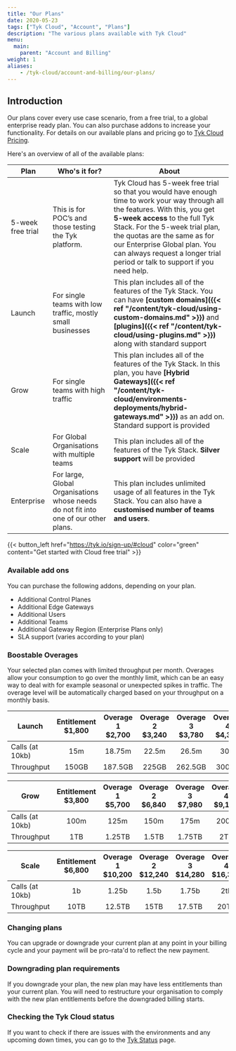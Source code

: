 ```yaml
---
title: "Our Plans"
date: 2020-05-23
tags: ["Tyk Cloud", "Account", "Plans"]
description: "The various plans available with Tyk Cloud"
menu:
  main:
    parent: "Account and Billing"
weight: 1
aliases:
    - /tyk-cloud/account-and-billing/our-plans/
---
```



## Introduction

Our plans cover every use case scenario, from a free trial, to a global enterprise ready plan. You can also purchase addons to increase your functionality. For details on our available plans and pricing go to [Tyk Cloud Pricing](https://tyk.io/price-comparison/).

Here's an overview of all of the available plans:

| **Plan**          | **Who's it for?**                                                                   | **About**                                                                                                                                                                                                                                                                                                                                          |
|-------------------|-------------------------------------------------------------------------------------|----------------------------------------------------------------------------------------------------------------------------------------------------------------------------------------------------------------------------------------------------------------------------------------------------------------------------------------------------|
| 5-week free trial | This is for POC’s and those testing the Tyk platform.                               | Tyk Cloud has 5-week free trial so that you would have enough time to work your way through all the features. With this, you get **5-week access** to the full Tyk Stack. For the 5-week trial plan, the quotas are the same as for our Enterprise Global plan. You can always request a longer trial period or talk to support if you need help. |
| Launch            | For single teams with low traffic, mostly small businesses                          | This plan includes all of the features of the Tyk Stack. You can have **[custom domains]({{< ref "/content/tyk-cloud/using-custom-domains.md" >}})** and **[plugins]({{< ref "/content/tyk-cloud/using-plugins.md" >}})** along with standard support                                                                                                                                                                                                                    |
| Grow              | For single teams with high traffic                                                  | This plan includes all of the features of the Tyk Stack. In this plan, you have **[Hybrid Gateways]({{< ref "/content/tyk-cloud/environments-deployments/hybrid-gateways.md" >}})** as an add on. Standard support is provided                                                                                                                                                                                                   |
| Scale             | For Global Organisations with multiple teams                                        | This plan includes all of the features of the Tyk Stack. **Silver support** will be provided                                                                                                                                                                                                                                                        |
| Enterprise        | For large, Global Organisations whose needs do not fit into one of our other plans. | This plan includes unlimited usage of all features in the Tyk Stack. You can also have a **customised number of teams and users**.                                                                                                                                                                                                                  |

{{< button_left href="https://tyk.io/sign-up/#cloud" color="green" content="Get started with Cloud free trial" >}}

### Available add ons

You can purchase the following addons, depending on your plan.

* Additional Control Planes
* Additional Edge Gateways
* Additional Users
* Additional Teams
* Additional Gateway Region (Enterprise Plans only)
* SLA support (varies according to your plan)

### Boostable Overages

Your selected plan comes with limited throughput per month. Overages allow your consumption to go over the monthly limit, which can be an easy way to deal with for example seasonal or unexpected spikes in traffic. The overage level will be automatically charged based on your throughput on a monthly basis.

| Launch          | Entitlement $1,800 | Overage 1 $2,700 | Overage 2 $3,240 | Overage 3 $3,780 | Overage 4 $4,320 |
|-----------------|:------------------:|:----------------:|:----------------:|:----------------:|:----------------:|
| Calls (at 10kb) |         15m        |      18.75m      |       22.5m      |       26.5m      |        30m       |
| Throughput      |        150GB       |      187.5GB     |       225GB      |      262.5GB     |       300GB      |



| Grow            | Entitlement $3,800 | Overage 1 $5,700 | Overage 2 $6,840 | Overage 3 $7,980 | Overage 4 $9,120 |
|-----------------|:------------------:|:----------------:|:----------------:|:----------------:|:----------------:|
| Calls (at 10kb) |        100m        |       125m       |       150m       |       175m       |       200m       |
| Throughput      |         1TB        |      1.25TB      |       1.5TB      |      1.75TB      |        2TB       |


| Scale           | Entitlement $6,800 | Overage 1 $10,200 | Overage 2 $12,240 | Overage 3 $14,280 | Overage 4 $16,320 |
|-----------------|:------------------:|:-----------------:|:-----------------:|:-----------------:|:-----------------:|
| Calls (at 10kb) |         1b         |       1.25b       |        1.5b       |       1.75b       |        2tb        |
| Throughput      |        10TB        |       12.5TB      |        15TB       |       17.5TB      |        20TB       |

### Changing plans

You can upgrade or downgrade your current plan at any point in your billing cycle and your payment will be pro-rata'd to reflect the new payment.

### Downgrading plan requirements

If you downgrade your plan, the new plan may have less entitlements than your current plan. You will need to restructure your organisation to comply with the new plan entitlements before the downgraded billing starts.

### Checking the Tyk Cloud status

If you want to check if there are issues with the environments and any upcoming down times, you can go to the [Tyk Status](https://status.tyk.io/) page.
